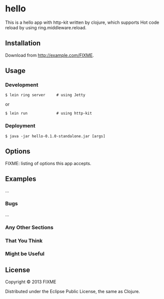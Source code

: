 # hello

This is a hello app with http-kit written by clojure, which supports Hot code reload by using ring.middleware.reload.

## Installation

Download from http://example.com/FIXME.

## Usage

### Development 

    $ lein ring server     # using Jetty

or

    $ lein run             # using http-kit

### Deployment

    $ java -jar hello-0.1.0-standalone.jar [args]

## Options

FIXME: listing of options this app accepts.

## Examples

...

### Bugs

...

### Any Other Sections
### That You Think
### Might be Useful

## License

Copyright © 2013 FIXME

Distributed under the Eclipse Public License, the same as Clojure.
